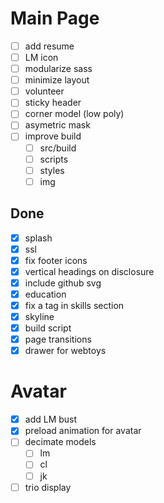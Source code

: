 # Main Page
- [ ] add resume
- [ ] LM icon
- [ ] modularize sass
- [ ] minimize layout
- [ ] volunteer
- [ ] sticky header
- [ ] corner model (low poly)
- [ ] asymetric mask
- [ ] improve build
	- [ ] src/build
	- [ ] scripts
	- [ ] styles
	- [ ] img

## Done
- [x] splash
- [x] ssl
- [x] fix footer icons
- [x] vertical headings on disclosure
- [x] include github svg
- [x] education
- [x] fix a tag in skills section
- [x] skyline
- [x] build script
- [x] page transitions
- [x] drawer for webtoys

# Avatar
- [x] add LM bust
- [x] preload animation for avatar
- [ ] decimate models
	- [ ] lm
	- [ ] cl
	- [ ] jk
- [ ] trio display
